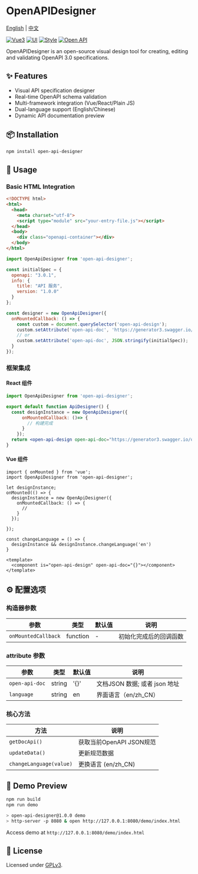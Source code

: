 # OpenAPIDesigner

[English](README.md) | [中文](README_zh.md)

[![Vue3](https://img.shields.io/badge/Vue-3.5.13-red)](https://cn.vuejs.org/guide/introduction)
[![UI](https://img.shields.io/badge/Ant%20Design-3.2.20-brightgreen)](https://2x.antdv.com/components/overview)
[![Style](https://img.shields.io/badge/Tailwind%20CSS-3.4.17-green)](https://tailwindcss.com/docs)
[![Open API](https://img.shields.io/badge/Open%20API-3.0.1-blue)](https://swagger.io/specification/)

OpenAPIDesigner is an open-source visual design tool for creating, editing and validating OpenAPI 3.0 specifications.

## ✨ Features

- Visual API specification designer
- Real-time OpenAPI schema validation
- Multi-framework integration (Vue/React/Plain JS)
- Dual-language support (English/Chinese)
- Dynamic API documentation preview

## 📦 Installation

```bash
npm install open-api-designer
```

## 🚀 Usage

### Basic HTML Integration

```html
<!DOCTYPE html>
<html>
  <head>
    <meta charset="utf-8">
    <script type="module" src="your-entry-file.js"></script>
  </head>
  <body>
    <div class="openapi-container"></div>
  </body>
</html>
```

```javascript
import OpenApiDesigner from 'open-api-designer';

const initialSpec = {
  openapi: "3.0.1",
  info: {
    title: "API 服务",
    version: "1.0.0"
  }
};

const designer = new OpenApiDesigner({
  onMountedCallback: () => {
    const custom = document.querySelector('open-api-design');
    custom.setAttribute('open-api-doc', 'https://generator3.swagger.io/openapi.json');
    // or
    custom.setAttribute('open-api-doc', JSON.stringify(initialSpec));
  }
});
```

### 框架集成

#### React 组件

```jsx
import OpenApiDesigner from 'open-api-designer';

export default function ApiDesigner() {
  const designInstance = new OpenApiDesigner({
      onMountedCallback: ()=> {
        // 构建完成
      }
    });
  return <open-api-design open-api-doc="https://generator3.swagger.io/openapi.json"></open-api-design>;
}
```

#### Vue 组件

```vue
import { onMounted } from 'vue';
import OpenApiDesigner from 'open-api-designer';

let designInstance;
onMounted(() => {
  designInstance = new OpenApiDesigner({
    onMountedCallback: () => {
      // 
    }
  });

});

const changeLanguage = () => {
  designInstance && designInstance.changeLanguage('en')
}

<template>
  <component is="open-api-design" open-api-doc="{}"></component>
</template>

```

## ⚙️ 配置选项

### 构造器参数

| 参数              | 类型       | 默认值   | 说明                          |
|-------------------|------------|----------|-------------------------------|
| `onMountedCallback`| function  | -        | 初始化完成后的回调函数        |

### attribute 参数

| 参数              | 类型       | 默认值   | 说明                          |
|-------------------|------------|----------|-------------------------------|
| `open-api-doc`    | string     | '{}'     | 文档JSON 数据; 或者 json 地址    |
| `language`        | string     | en       | 界面语言（en/zh_CN）             |


### 核心方法

| 方法                     | 说明                               |
|-------------------------|-----------------------------------|
| `getDocApi()`           | 获取当前OpenAPI JSON规范           |
| `updateData()`          | 更新规范数据                       |
| `changeLanguage(value)` | 更换语言 (en/zh_CN)                 |

## 🧪 Demo Preview

```bash
npm run build
npm run demo 

> open-api-designer@1.0.0 demo
> http-server -p 8080 & open http://127.0.0.1:8080/demo/index.html
```
Access demo at `http://127.0.0.1:8080/demo/index.html`

## 📜 License

Licensed under [GPLv3](https://www.gnu.org/licenses/gpl-3.0.html).
